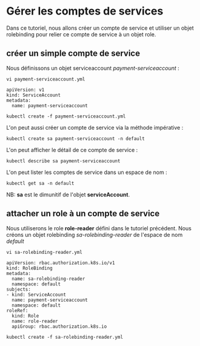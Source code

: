 # Gérer les comptes de services

Dans ce tutoriel, nous allons créer un compte de service et utiliser un objet rolebinding pour relier ce compte de service à un objet role.

## créer un simple compte de service
Nous définissons un objet serviceaccount *payment-serviceaccount* :
```
vi payment-serviceaccount.yml
```

```
apiVersion: v1
kind: ServiceAccount
metadata:
  name: payment-serviceaccount
```

```
kubectl create -f payment-serviceaccount.yml
```

L'on peut aussi créer un compte de service via la méthode impérative :
```
kubectl create sa payment-serviceaccount -n default
```

L'on peut afficher le détail de ce compte de service :
```
kubectl describe sa payment-serviceaccount
```

L'on peut lister les comptes de service dans un espace de nom :
```
kubectl get sa -n default
```

NB: **sa** est le dimunitif de l'objet **serviceAccount**.<br>

## attacher un role à un compte de service
Nous utiliserons le role **role-reader** défini dans le tutoriel précédent.
Nous créons un objet rolebinding *sa-rolebinding-reader* de l'espace de nom *default*
```
vi sa-rolebinding-reader.yml
```

```
apiVersion: rbac.authorization.k8s.io/v1
kind: RoleBinding
metadata:
  name: sa-rolebinding-reader
  namespace: default
subjects:
- kind: ServiceAccount
  name: payment-serviceaccount
  namespace: default
roleRef:
  kind: Role
  name: role-reader
  apiGroup: rbac.authorization.k8s.io
```

```
kubectl create -f sa-rolebinding-reader.yml
```